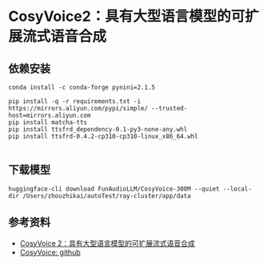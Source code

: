 # CosyVoice2：具有大型语言模型的可扩展流式语音合成

## 依赖安装
```
conda install -c conda-forge pynini=2.1.5

pip install -q -r requirements.txt -i https://mirrors.aliyun.com/pypi/simple/ --trusted-host=mirrors.aliyun.com
pip install matcha-tts
pip install ttsfrd_dependency-0.1-py3-none-any.whl
pip install ttsfrd-0.4.2-cp310-cp310-linux_x86_64.whl


```
## 下载模型
```
huggingface-cli download FunAudioLLM/CosyVoice-300M --quiet --local-dir /Users/zhouzhikai/autoTest/ray-cluster/app/data
```
## 参考资料
- [CosyVoice 2：具有大型语言模型的可扩展流式语音合成](https://funaudiollm.github.io/cosyvoice2/)
- [CosyVoice: github](https://github.com/FunAudioLLM/CosyVoice)